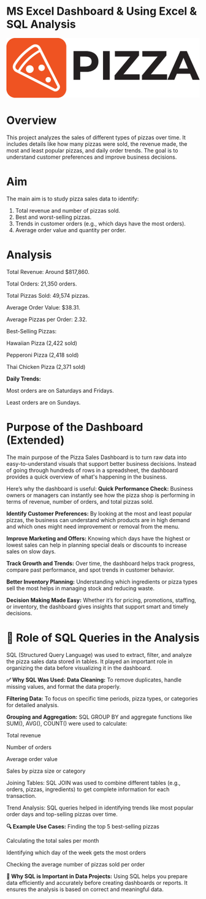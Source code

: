 # MS Excel Dashboard & Using Excel & SQL Analysis

![picture logo](https://github.com/ybalaji123/MS-Excel-project/blob/main/pizza_logo1.jpg)

# Overview
This project analyzes the sales of different types of pizzas over time. It includes details like how many pizzas were sold, the revenue made, the most and least popular pizzas, and daily order trends. The goal is to understand customer preferences and improve business decisions.

# Aim
The main aim is to study pizza sales data to identify:
1) Total revenue and number of pizzas sold.
2) Best and worst-selling pizzas.
3) Trends in customer orders (e.g., which days have the most orders).
4) Average order value and quantity per order.

# Analysis
Total Revenue: Around $817,860.

Total Orders: 21,350 orders.

Total Pizzas Sold: 49,574 pizzas.

Average Order Value: $38.31.

Average Pizzas per Order: 2.32.

Best-Selling Pizzas:

Hawaiian Pizza (2,422 sold)

Pepperoni Pizza (2,418 sold)

Thai Chicken Pizza (2,371 sold)

**Daily Trends:**

Most orders are on Saturdays and Fridays.

Least orders are on Sundays.

# Purpose of the Dashboard (Extended)
The main purpose of the Pizza Sales Dashboard is to turn raw data into easy-to-understand visuals that support better business decisions. Instead of going through hundreds of rows in a spreadsheet, the dashboard provides a quick overview of what's happening in the business.

Here’s why the dashboard is useful:
**Quick Performance Check:** Business owners or managers can instantly see how the pizza shop is performing in terms of revenue, number of orders, and total pizzas sold.

**Identify Customer Preferences:** By looking at the most and least popular pizzas, the business can understand which products are in high demand and which ones might need improvement or removal from the menu.

**Improve Marketing and Offers:** Knowing which days have the highest or lowest sales can help in planning special deals or discounts to increase sales on slow days.

**Track Growth and Trends:** Over time, the dashboard helps track progress, compare past performance, and spot trends in customer behavior.

**Better Inventory Planning:** Understanding which ingredients or pizza types sell the most helps in managing stock and reducing waste.

**Decision Making Made Easy:** Whether it’s for pricing, promotions, staffing, or inventory, the dashboard gives insights that support smart and timely decisions.



# 🧩 Role of SQL Queries in the Analysis
SQL (Structured Query Language) was used to extract, filter, and analyze the pizza sales data stored in tables. It played an important role in organizing the data before visualizing it in the dashboard.

**✅ Why SQL Was Used:**
**Data Cleaning:** To remove duplicates, handle missing values, and format the data properly.

**Filtering Data:** To focus on specific time periods, pizza types, or categories for detailed analysis.

**Grouping and Aggregation:** SQL GROUP BY and aggregate functions like SUM(), AVG(), COUNT() were used to calculate:

Total revenue

Number of orders

Average order value

Sales by pizza size or category

Joining Tables: SQL JOIN was used to combine different tables (e.g., orders, pizzas, ingredients) to get complete information for each transaction.

Trend Analysis: SQL queries helped in identifying trends like most popular order days and top-selling pizzas over time.

**🔍 Example Use Cases:**
Finding the top 5 best-selling pizzas

Calculating the total sales per month

Identifying which day of the week gets the most orders

Checking the average number of pizzas sold per order

**🚀 Why SQL is Important in Data Projects:**
Using SQL helps you prepare data efficiently and accurately before creating dashboards or reports. It ensures the analysis is based on correct and meaningful data.
